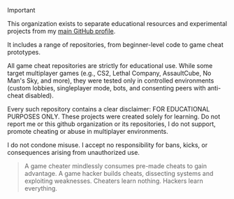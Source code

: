 > [!IMPORTANT]
> This organization exists to separate educational resources and experimental projects from my [main GitHub profile](https://github.com/pilot2254).
>
> It includes a range of repositories, from beginner-level code to game cheat prototypes.
>
> All game cheat repositories are strictly for educational use. While some target multiplayer games (e.g., CS2, Lethal Company, AssaultCube, No Man's Sky, and more), they were tested only in controlled environments (custom lobbies, singleplayer mode, bots, and consenting peers with anti-cheat disabled).
>
> Every such repository contains a clear disclaimer: FOR EDUCATIONAL PURPOSES ONLY. These projects were created solely for learning. Do not report me or this github organization or its repositories, I do not support, promote cheating or abuse in multiplayer environments.
>
> I do not condone misuse. I accept no responsibility for bans, kicks, or consequences arising from unauthorized use.

> A game cheater mindlessly consumes pre-made cheats to gain advantage. A game hacker builds cheats, dissecting systems and exploiting weaknesses. Cheaters learn nothing. Hackers learn everything.

